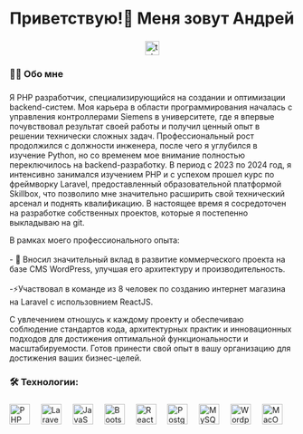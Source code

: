 ###

<h1 align="center">Приветствую!👋 Меня зовут Андрей</h1>

###

<div align="center">
  <a href="https://t.me/AndPas_work" target="_blank">
    <img src="https://img.shields.io/static/v1?message=Telegram&logo=telegram&label=&color=2CA5E0&logoColor=white&labelColor=&style=for-the-badge" height="25" alt="telegram logo"  />
  </a>
</div>

###


<h3 align="left">	👨‍💻  Обо мне</h3>

###

<p align="left">Я  PHP разработчик, специализирующийся на создании и оптимизации backend-систем. Моя карьера в области программирования началась с управления контроллерами Siemens в университете, где я впервые почувствовал результат своей работы и получил ценный опыт в решении технически сложных задач.
Профессиональный рост продолжился с должности инженера, после чего я углубился в изучение Python, но со временем мое внимание полностью переключилось на backend-разработку. В период с 2023 по 2024 год, я интенсивно занимался изучением PHP и с успехом прошел курс по фреймворку Laravel, предоставленный образовательной платформой Skillbox, что позволило мне значительно расширить свой технический арсенал и поднять квалификацию. В настоящее время я сосредоточен на разработке собственных проектов, которые я постепенно выкладываю на git.

В рамках моего профессионального опыта:
<br><br>- 🔭  Вносил значительный вклад в развитие коммерческого проекта на базе CMS WordPress, улучшая его архитектуру и производительность.
<br><br>-⚡Участвовал в команде из 8 человек по созданию интернет магазина на Laravel c использовнием ReactJS.<br>

С увлечением отношусь к каждому проекту и обеспечиваю соблюдение стандартов кода, архитектурных практик и инновационных подходов для достижения оптимальной функциональности и масштабируемости. Готов принести свой опыт в вашу организацию для достижения ваших бизнес-целей.


###

<h3 align="left">🛠 Технологии:</h3>

###

<div align="left">
<a href="https://www.php.net/" target="_blank" rel="noreferrer"><img src="https://raw.githubusercontent.com/danielcranney/readme-generator/main/public/icons/skills/php-colored.svg" width="36" height="36" alt="PHP" /></a>
<img width="12" />
<a href="https://laravel.com/" target="_blank" rel="noreferrer"><img src="https://raw.githubusercontent.com/danielcranney/readme-generator/main/public/icons/skills/laravel-colored.svg" width="36" height="36" alt="Laravel" /></a>
<img width="12" />                                                                                                                                                                                                                                     
<a href="https://developer.mozilla.org/en-US/docs/Web/JavaScript" target="_blank" rel="noreferrer"><img src="https://raw.githubusercontent.com/danielcranney/readme-generator/main/public/icons/skills/javascript-colored.svg" width="36" height="36" alt="JavaScript" /></a>
<img width="12" />
<a href="https://getbootstrap.com/" target="_blank" rel="noreferrer"><img src="https://raw.githubusercontent.com/danielcranney/readme-generator/main/public/icons/skills/bootstrap-colored.svg" width="36" height="36" alt="Bootstrap" /></a>
<img width="12" />
<a href="https://reactjs.org/" target="_blank" rel="noreferrer"><img src="https://raw.githubusercontent.com/danielcranney/readme-generator/main/public/icons/skills/react-colored.svg" width="36" height="36" alt="React" /></a>
<img width="12" />
<a href="https://www.postgresql.org/" target="_blank" rel="noreferrer"><img src="https://raw.githubusercontent.com/danielcranney/readme-generator/main/public/icons/skills/postgresql-colored.svg" width="36" height="36" alt="PostgreSQL" /></a>
<img width="12" />
<a href="https://www.mysql.com/" target="_blank" rel="noreferrer"><img src="https://raw.githubusercontent.com/danielcranney/readme-generator/main/public/icons/skills/mysql-colored.svg" width="36" height="36" alt="MySQL" /></a>
<img width="12" />
<a href="https://wordpress.com" target="_blank" rel="noreferrer"><img src="https://raw.githubusercontent.com/danielcranney/readme-generator/main/public/icons/skills/wordpress-colored.svg" width="36" height="36" alt="Wordpress" /></a>
<img width="12" />
<a href="https://apple.com" target="_blank" rel="noreferrer"><img src="https://raw.githubusercontent.com/danielcranney/readme-generator/main/public/icons/skills/macos-colored.svg" width="36" height="36" alt="MacOS" /></a>
</div>

###
